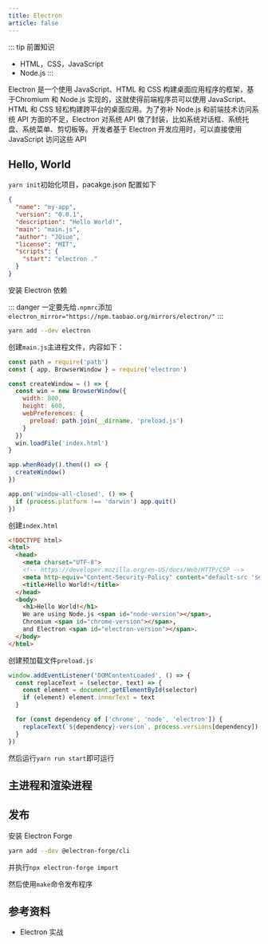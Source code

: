 ```yaml
---
title: Electron
article: false
---
```


::: tip 前置知识

+ HTML，CSS，JavaScript
+ Node.js
:::

Electron 是一个使用 JavaScript、HTML 和 CSS 构建桌面应用程序的框架，基于Chromium 和 Node.js 实现的，这就使得前端程序员可以使用 JavaScript、HTML 和 CSS 轻松构建跨平台的桌面应用。为了弥补 Node.js 和前端技术访问系统 API 方面的不足，Electron 对系统 API 做了封装，比如系统对话框、系统托盘、系统菜单、剪切板等。开发者基于 Electron 开发应用时，可以直接使用 JavaScript 访问这些 API

## Hello, World

`yarn init`初始化项目，pacakge.json 配置如下

```json
{
  "name": "my-app",
  "version": "0.0.1",
  "description": "Hello World!",
  "main": "main.js",
  "author": "JQiue",
  "license": "MIT",
  "scripts": {
    "start": "electron ."
  }
}
```

安装 Electron 依赖

::: danger
一定要先给`.npmrc`添加`electron_mirror="https://npm.taobao.org/mirrors/electron/"`
:::

```sh
yarn add --dev electron
```

创建`main.js`主进程文件，内容如下：

```js
const path = require('path')
const { app, BrowserWindow } = require('electron')

const createWindow = () => {
  const win = new BrowserWindow({
    width: 800,
    height: 600,
    webPreferences: {
      preload: path.join(__dirname, 'preload.js')
    }
  })
  win.loadFile('index.html')
}

app.whenReady().then(() => {
  createWindow()
})

app.on('window-all-closed', () => {
  if (process.platform !== 'darwin') app.quit()
})
```

创建`index.html`

```html
<!DOCTYPE html>
<html>
  <head>
    <meta charset="UTF-8">
    <!-- https://developer.mozilla.org/en-US/docs/Web/HTTP/CSP -->
    <meta http-equiv="Content-Security-Policy" content="default-src 'self'; script-src 'self'">
    <title>Hello World!</title>
  </head>
  <body>
    <h1>Hello World!</h1>
    We are using Node.js <span id="node-version"></span>,
    Chromium <span id="chrome-version"></span>,
    and Electron <span id="electron-version"></span>.
  </body>
</html>
```

创建预加载文件`preload.js`

```js
window.addEventListener('DOMContentLoaded', () => {
  const replaceText = (selector, text) => {
    const element = document.getElementById(selector)
    if (element) element.innerText = text
  }

  for (const dependency of ['chrome', 'node', 'electron']) {
    replaceText(`${dependency}-version`, process.versions[dependency])
  }
})
```

然后运行`yarn run start`即可运行

## 主进程和渲染进程

## 发布

安装 Electron Forge

```sh
yarn add --dev @electron-forge/cli
```

并执行`npx electron-forge import`

然后使用`make`命令发布程序

## 参考资料

+ Electron 实战
